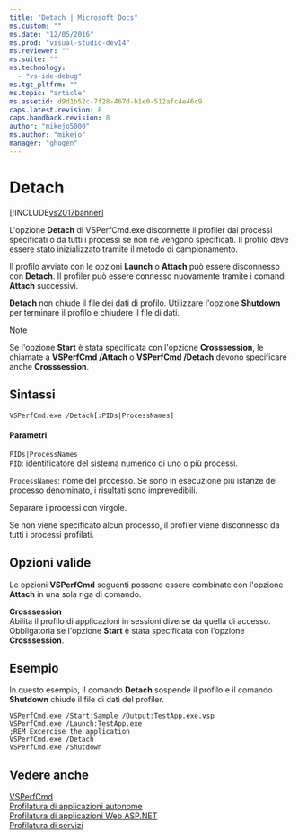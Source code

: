 ```yaml
---
title: "Detach | Microsoft Docs"
ms.custom: ""
ms.date: "12/05/2016"
ms.prod: "visual-studio-dev14"
ms.reviewer: ""
ms.suite: ""
ms.technology: 
  - "vs-ide-debug"
ms.tgt_pltfrm: ""
ms.topic: "article"
ms.assetid: d9d1b52c-7f28-467d-b1e0-512afc4e46c9
caps.latest.revision: 8
caps.handback.revision: 8
author: "mikejo5000"
ms.author: "mikejo"
manager: "ghogen"
---
```

# Detach
[!INCLUDE[vs2017banner](../code-quality/includes/vs2017banner.md)]

L'opzione **Detach** di VSPerfCmd.exe disconnette il profiler dai processi specificati o da tutti i processi se non ne vengono specificati.  Il profilo deve essere stato inizializzato tramite il metodo di campionamento.  
  
 Il profilo avviato con le opzioni **Launch** o **Attach** può essere disconnesso con **Detach**.  Il profiler può essere connesso nuovamente tramite i comandi **Attach** successivi.  
  
 **Detach** non chiude il file dei dati di profilo.  Utilizzare l'opzione **Shutdown** per terminare il profilo e chiudere il file di dati.  
  
> [!NOTE]
>  Se l'opzione **Start** è stata specificata con l'opzione **Crosssession**, le chiamate a **VSPerfCmd \/Attach** o **VSPerfCmd \/Detach** devono specificare anche **Crosssession**.  
  
## Sintassi  
  
```  
VSPerfCmd.exe /Detach[:PIDs|ProcessNames]  
```  
  
#### Parametri  
 `PIDs|ProcessNames`  
 `PID`: identificatore del sistema numerico di uno o più processi.  
  
 `ProcessNames`: nome del processo.  Se sono in esecuzione più istanze del processo denominato, i risultati sono imprevedibili.  
  
 Separare i processi con virgole.  
  
 Se non viene specificato alcun processo, il profiler viene disconnesso da tutti i processi profilati.  
  
## Opzioni valide  
 Le opzioni **VSPerfCmd** seguenti possono essere combinate con l'opzione **Attach** in una sola riga di comando.  
  
 **Crosssession**  
 Abilita il profilo di applicazioni in sessioni diverse da quella di accesso.  Obbligatoria se l'opzione **Start** è stata specificata con l'opzione **Crosssession**.  
  
## Esempio  
 In questo esempio, il comando **Detach** sospende il profilo e il comando **Shutdown** chiude il file di dati del profiler.  
  
```  
VSPerfCmd.exe /Start:Sample /Output:TestApp.exe.vsp  
VSPerfCmd.exe /Launch:TestApp.exe  
;REM Excercise the application  
VSPerfCmd.exe /Detach  
VSPerfCmd.exe /Shutdown  
```  
  
## Vedere anche  
 [VSPerfCmd](../profiling/vsperfcmd.md)   
 [Profilatura di applicazioni autonome](../profiling/command-line-profiling-of-stand-alone-applications.md)   
 [Profilatura di applicazioni Web ASP.NET](../profiling/command-line-profiling-of-aspnet-web-applications.md)   
 [Profilatura di servizi](../profiling/command-line-profiling-of-services.md)